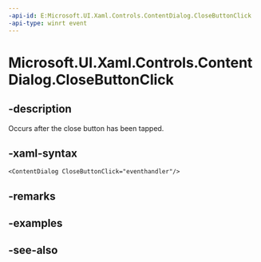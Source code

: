 ```yaml
---
-api-id: E:Microsoft.UI.Xaml.Controls.ContentDialog.CloseButtonClick
-api-type: winrt event
---
```


<!-- Event syntax.
public event TypedEventHandler CloseButtonClick<ContentDialog, ContentDialogButtonClickEventArgs>
-->

# Microsoft.UI.Xaml.Controls.ContentDialog.CloseButtonClick

## -description
Occurs after the close button has been tapped.

## -xaml-syntax
```xaml
<ContentDialog CloseButtonClick="eventhandler"/>
```


## -remarks

## -examples

## -see-also


